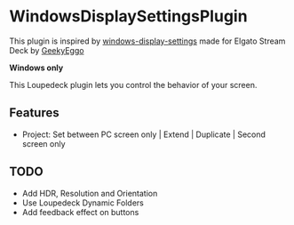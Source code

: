 # WindowsDisplaySettingsPlugin
This plugin is inspired by [windows-display-settings](https://github.com/GeekyEggo/windows-display-settings) made for Elgato Stream Deck by [GeekyEggo](https://github.com/GeekyEggo)

**Windows only**

This Loupedeck plugin lets you control the behavior of your screen.

## Features
- Project: Set between PC screen only | Extend | Duplicate | Second screen only

## TODO
- Add HDR, Resolution and Orientation
- Use Loupedeck Dynamic Folders
- Add feedback effect on buttons
